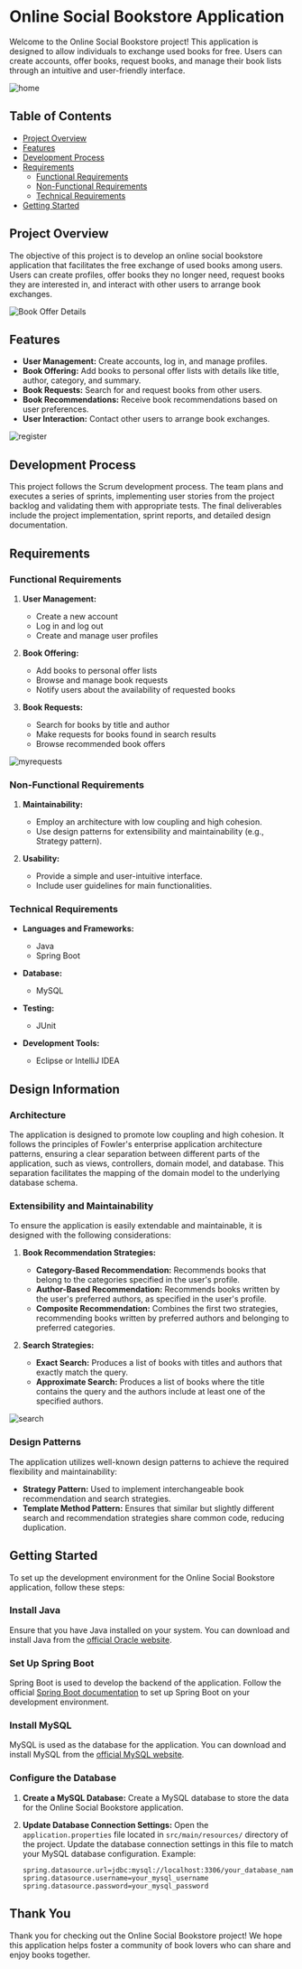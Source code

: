 # Online Social Bookstore Application

Welcome to the Online Social Bookstore project! This application is designed to allow individuals to exchange used books for free. Users can create accounts, offer books, request books, and manage their book lists through an intuitive and user-friendly interface.

![home](https://github.com/patsaoglou/SocialBookStoreAPP/assets/93339707/f9d98aec-70a7-4adf-8c8d-af3a453c60b2)

## Table of Contents

- [Project Overview](#project-overview)
- [Features](#features)
- [Development Process](#development-process)
- [Requirements](#requirements)
  - [Functional Requirements](#functional-requirements)
  - [Non-Functional Requirements](#non-functional-requirements)
  - [Technical Requirements](#technical-requirements)
- [Getting Started](#getting-started)

## Project Overview

The objective of this project is to develop an online social bookstore application that facilitates the free exchange of used books among users. Users can create profiles, offer books they no longer need, request books they are interested in, and interact with other users to arrange book exchanges.

![Book Offer Details](https://github.com/patsaoglou/SocialBookStoreAPP/assets/93339707/84a6171f-3cf7-462f-88a7-81c41b646ea8)

## Features

- **User Management:** Create accounts, log in, and manage profiles.
- **Book Offering:** Add books to personal offer lists with details like title, author, category, and summary.
- **Book Requests:** Search for and request books from other users.
- **Book Recommendations:** Receive book recommendations based on user preferences.
- **User Interaction:** Contact other users to arrange book exchanges.

![register](https://github.com/patsaoglou/SocialBookStoreAPP/assets/93339707/7196e8c4-a00e-4f7f-bed1-082fff3d812f)

## Development Process

This project follows the Scrum development process. The team plans and executes a series of sprints, implementing user stories from the project backlog and validating them with appropriate tests. The final deliverables include the project implementation, sprint reports, and detailed design documentation.

## Requirements

### Functional Requirements

1. **User Management:**
   - Create a new account
   - Log in and log out
   - Create and manage user profiles

2. **Book Offering:**
   - Add books to personal offer lists
   - Browse and manage book requests
   - Notify users about the availability of requested books

3. **Book Requests:**
   - Search for books by title and author
   - Make requests for books found in search results
   - Browse recommended book offers
  
![myrequests](https://github.com/patsaoglou/SocialBookStoreAPP/assets/93339707/cd31c3d5-7fd9-4c36-b27c-2ed685bb1f78)

### Non-Functional Requirements

1. **Maintainability:**
   - Employ an architecture with low coupling and high cohesion.
   - Use design patterns for extensibility and maintainability (e.g., Strategy pattern).

2. **Usability:**
   - Provide a simple and user-intuitive interface.
   - Include user guidelines for main functionalities.

### Technical Requirements

- **Languages and Frameworks:**
  - Java
  - Spring Boot

- **Database:**
  - MySQL

- **Testing:**
  - JUnit

- **Development Tools:**
  - Eclipse or IntelliJ IDEA

## Design Information

### Architecture

The application is designed to promote low coupling and high cohesion. It follows the principles of Fowler's enterprise application architecture patterns, ensuring a clear separation between different parts of the application, such as views, controllers, domain model, and database. This separation facilitates the mapping of the domain model to the underlying database schema.

### Extensibility and Maintainability

To ensure the application is easily extendable and maintainable, it is designed with the following considerations:

1. **Book Recommendation Strategies:**
   - **Category-Based Recommendation:** Recommends books that belong to the categories specified in the user's profile.
   - **Author-Based Recommendation:** Recommends books written by the user's preferred authors, as specified in the user's profile.
   - **Composite Recommendation:** Combines the first two strategies, recommending books written by preferred authors and belonging to preferred categories.

2. **Search Strategies:**
   - **Exact Search:** Produces a list of books with titles and authors that exactly match the query.
   - **Approximate Search:** Produces a list of books where the title contains the query and the authors include at least one of the specified authors.
   
![search](https://github.com/patsaoglou/SocialBookStoreAPP/assets/93339707/c7c5577b-1718-4a0a-96a5-472870766c5f)

### Design Patterns

The application utilizes well-known design patterns to achieve the required flexibility and maintainability:

- **Strategy Pattern:** Used to implement interchangeable book recommendation and search strategies.
- **Template Method Pattern:** Ensures that similar but slightly different search and recommendation strategies share common code, reducing duplication.

## Getting Started

To set up the development environment for the Online Social Bookstore application, follow these steps:

### Install Java

Ensure that you have Java installed on your system. You can download and install Java from the [official Oracle website](https://www.oracle.com/java/technologies/javase-downloads.html).

### Set Up Spring Boot

Spring Boot is used to develop the backend of the application. Follow the official [Spring Boot documentation](https://spring.io/projects/spring-boot) to set up Spring Boot on your development environment.

### Install MySQL

MySQL is used as the database for the application. You can download and install MySQL from the [official MySQL website](https://www.mysql.com/downloads/).

### Configure the Database

1. **Create a MySQL Database:**
   Create a MySQL database to store the data for the Online Social Bookstore application.

2. **Update Database Connection Settings:**
   Open the `application.properties` file located in `src/main/resources/` directory of the project.
   Update the database connection settings in this file to match your MySQL database configuration.
   Example:
   ```properties
   spring.datasource.url=jdbc:mysql://localhost:3306/your_database_name
   spring.datasource.username=your_mysql_username
   spring.datasource.password=your_mysql_password

## Thank You
Thank you for checking out the Online Social Bookstore project! We hope this application helps foster a community of book lovers who can share and enjoy books together.
